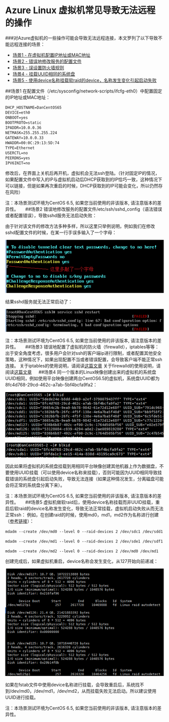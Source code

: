 <properties 
	pageTitle="Azure linux虚拟机常见导致无法远程的操作" 
	description="对Azure虚拟机的一些操作可能会导致无法远程连接，本文罗列了些常见的场景。" 
	services="virtual machine" 
	documentationCenter="" 
	authors=""
	manager="" 
	editor=""/>
<tags ms.service="virtual-machines-aog" ms.date="" wacn.date="07/26/2016"/>

# Azure Linux 虚拟机常见导致无法远程的操作

###对Azure虚拟机的一些操作可能会导致无法远程连接，本文罗列了以下导致不能远程连接的场景：

- [场景1 - 在虚拟机配置IP地址或MAC地址](#scenario01)
- [场景2 - 错误地修改服务的配置文件](#scenario02)
- [场景3 - 误设置防火墙规则](#scenario03)
- [场景4 - 挂载UUID相同的系统盘](#scenario04)
- [场景5 - 使用device名称挂载软raid的device，名称发生变化引起启动失败](#scenario05)



##<a id="scenario01"></a>场景1 
在配置文件（/etc/sysconfig/network-scripts/ifcfg-eth0）中配置固定的IP地址或MAC地址：

	DHCP_HOSTNAME=DanCentOS65
	DEVICE=eth0
	ONBOOT=yes
	BOOTPROTO=static
	IPADDR=10.0.0.36
	NETMASK=255.255.255.224
	GATEWAY=10.0.0.33
	HWADDR=00:0C:29:13:5D:74
	TYPE=Ethernet
	USERCTL=no
	PEERDNS=yes
	IPV6INIT=no

修改后，在界面上关机后再开机，虚拟机会无法ssh登陆。（针对固定IP的情况，如果配置文件中写入的IP与虚拟机启动后DHCP获取到的IP恰巧一致，这种情况下可以链接，但是如果再次重启的时候，DHCP获取到的IP可能会变化，所以仍然存在风险）

注：本场景测试环境为CentOS 6.5, 如果您当前使用的非该版本, 请注意版本的差异性。
 
##<a id="scenario02"></a>场景2 
错误地修改服务的配置文件/etc/ssh/sshd_config（语法错误或者配置错误），导致sshd服务无法启动失败：

由于针对该文件的修改方法多种多样，所以这里只举例说明，例如我们在修改sshd配置文件的时候，在某一行手误多输入了一个字母：

![](./media/aog-virtual-machines-linux-scenarios-unable-to-remote/scenario-02-01.png) 
 
结果sshd服务就无法正常启动了：

 ![](./media/aog-virtual-machines-linux-scenarios-unable-to-remote/scenario-02-02.png) 
 
 注：本场景测试环境为CentOS 6.5, 如果您当前使用的非该版本, 请注意版本的差异性。
 
##<a id="scenario03"></a>场景3
错误地配置了虚拟机的防火墙（firewalld），iptables等等：
出于安全角度考虑，很多用户会针对ssh的客户端ip进行限制，或者配置其他安全策略，这种情况下，如果出现配置不当或者错误配置，会导致客户端不能正常ssh连接。
关于iptables的使用说明，请阅读[这篇文章](https://wiki.centos.org/HowTos/Network/IPTables)
关于firewalld的使用说明，请阅读[这篇文章](https://access.redhat.com/documentation/zh-CN/Red_Hat_Enterprise_Linux/7/html/Security_Guide/sec-Using_Firewalls.html#sec-Introduction_to_firewalld)
 
##<a id="scenario04"></a>场景4 
同一个版本的Linux映像创建出来的虚拟机的系统盘UUID相同，例如使用平台映像创建两台CentOS6.5的虚拟机，系统盘UUID都为8fc4d768-29cd-462c-a7ab-5bf4bcfa9fa2：

  ![](./media/aog-virtual-machines-linux-scenarios-unable-to-remote/scenario-04-01.png) 

  ![](./media/aog-virtual-machines-linux-scenarios-unable-to-remote/scenario-04-02.png) 
 
因此如果将虚拟机的系统盘挂载到用相同平台映像创建其他机器上作为数据盘，不要使用UUID挂载（可以使用device名称来挂载），否则可能因为UUID相同导致挂载错误的系统盘引起启动失败，导致无法连接（如果这种情况发生，分离磁盘可能会将正常的系统盘分离下来）。

注：本场景测试环境为CentOS 6.5, 如果您当前使用的非该版本, 请注意版本的差异性。
 
##<a id="scenario05"></a>场景5 
虚拟机做软raid后，使用device名称挂载而非UUID挂载，重启后软raid的device名称发生变化，导致无法正常挂载，虚拟机启动失败从而无法正常ssh：
例如，在创建raid的时候，使用md0，md1，md2作为名称进行创建（[参考链接](/documentation/articles/virtual-machines-linux-configure-raid/)）：

`mdadm --create /dev/md0 --level 0 --raid-devices 2 /dev/sdc1 /dev/sdd1`

`mdadm --create /dev/md1 --level 0 --raid-devices 2 /dev/sde1 /dev/sdf1`

`mdadm --create /dev/md2 --level 0 --raid-devices 2 /dev/md0 /dev/md1`

创建完成后，如果虚拟机重启，device名称会发生变化，从127开始向前递减：
 
  ![](./media/aog-virtual-machines-linux-scenarios-unable-to-remote/scenario-05-01.png) 

如果在fstab文件中使用device名称进行挂载，会导致重启后，系统找不到/dev/md0，/dev/md1，/dev/md2，从而挂载失败无法启动。所以建议使用UUID进行挂载。

注：本场景测试环境为CentOS 6.5, 如果您当前使用的非该版本, 请注意版本的差异性。
 

 

